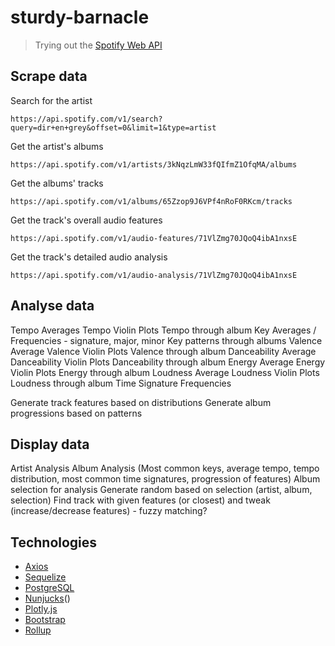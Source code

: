 # sturdy-barnacle

> Trying out the [Spotify Web API](https://developer.spotify.com/documentation/web-api/)

## Scrape data

Search for the artist

```console
https://api.spotify.com/v1/search?query=dir+en+grey&offset=0&limit=1&type=artist
```

Get the artist's albums

```console
https://api.spotify.com/v1/artists/3kNqzLmW33fQIfmZ1OfqMA/albums
```

Get the albums' tracks

```console
https://api.spotify.com/v1/albums/65Zzop9J6VPf4nRoF0RKcm/tracks
```

Get the track's overall audio features

```console
https://api.spotify.com/v1/audio-features/71VlZmg70JQoQ4ibA1nxsE
```

Get the track's detailed audio analysis

```console
https://api.spotify.com/v1/audio-analysis/71VlZmg70JQoQ4ibA1nxsE
```

## Analyse data

Tempo Averages
Tempo Violin Plots
Tempo through album
Key Averages / Frequencies - signature, major, minor
Key patterns through albums
Valence Average
Valence Violin Plots
Valence through album
Danceability Average
Danceability Violin Plots
Danceability through album
Energy Average
Energy Violin Plots
Energy through album
Loudness Average
Loudness Violin Plots
Loudness through album
Time Signature Frequencies

Generate track features based on distributions
Generate album progressions based on patterns

## Display data

Artist Analysis
Album Analysis
(Most common keys, average tempo, tempo distribution, most common time signatures, progression of features)
Album selection for analysis
Generate random based on selection (artist, album, selection)
Find track with given features (or closest) and tweak (increase/decrease features) - fuzzy matching?

## Technologies

- [Axios](https://github.com/axios/axios)
- [Sequelize](https://sequelize.org/)
- [PostgreSQL](https://www.postgresql.org/)
- [Nunjucks](https://mozilla.github.io/nunjucks/)()
- [Plotly.js](https://plotly.com/javascript/)
- [Bootstrap](https://getbootstrap.com/)
- [Rollup](http://rollupjs.org/guide/en/)
